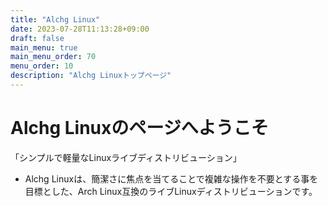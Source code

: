 ```yaml
---
title: "Alchg Linux"
date: 2023-07-28T11:13:28+09:00
draft: false
main_menu: true
main_menu_order: 70
menu_order: 10
description: "Alchg Linuxトップページ"
---
```

# Alchg Linuxのページへようこそ  
「シンプルで軽量なLinuxライブディストリビューション」  
- Alchg Linuxは、簡潔さに焦点を当てることで複雑な操作を不要とする事を目標とした、Arch Linux互換のライブLinuxディストリビューションです。  


